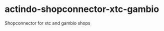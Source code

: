 actindo-shopconnector-xtc-gambio
================================

Shopconnector for xtc and gambio shops
